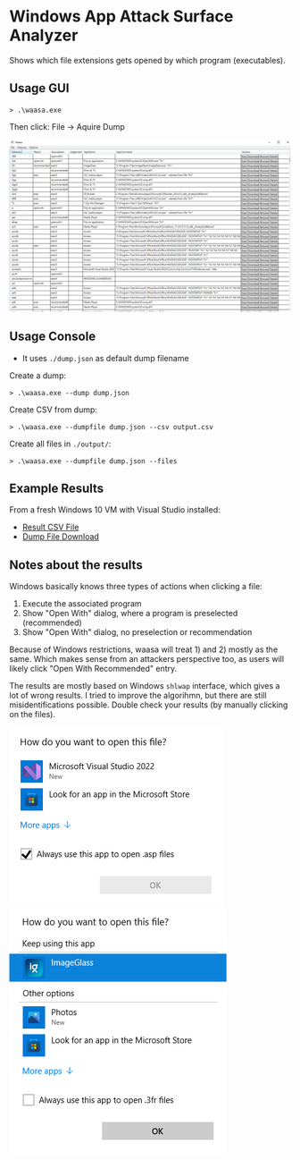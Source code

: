 # Windows App Attack Surface Analyzer

Shows which file extensions gets opened by which program (executables).


## Usage GUI

```
> .\waasa.exe
```

Then click: File -> Aquire Dump

![Waasa GUI](https://raw.githubusercontent.com/dobin/waasa/master/doc/gui.png)


## Usage Console

* It uses `./dump.json` as default dump filename


Create a dump:
```
> .\waasa.exe --dump dump.json
```

Create CSV from dump:
```
> .\waasa.exe --dumpfile dump.json --csv output.csv
```

Create all files in `./output/`:
```
> .\waasa.exe --dumpfile dump.json --files
```


## Example Results

From a fresh Windows 10 VM with Visual Studio installed:

* [Result CSV File](https://github.com/dobin/waasa/blob/master/data/windev.csv)
* [Dump File Download](https://raw.githubusercontent.com/dobin/waasa/master/data/windev.json)



## Notes about the results

Windows basically knows three types of actions when clicking a file: 
1) Execute the associated program
2) Show "Open With" dialog, where a program is preselected (recommended)
3) Show "Open With" dialog, no preselection or recommendation

Because of Windows restrictions, waasa will treat 1) and 2) mostly as the same. 
Which makes sense from an attackers perspective too, as users will likely click "Open With Recommended"
entry. 


The results are mostly based on Windows `shlwap` interface, which gives a lot of wrong results. 
I tried to improve the algorihmn, but there are still misidentifications possible. Double check
your results (by manually clicking on the files). 


![OpenWith 1](https://raw.githubusercontent.com/dobin/waasa/master/doc/openwith-1.png)
![Recommended](https://raw.githubusercontent.com/dobin/waasa/master/doc/recommended-1.png)

